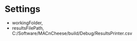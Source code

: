 # Settings
- workingFolder, 
- resultsFilePath, C:/Software/MACnCheese/build/Debug/ResultsPrinter.csv
